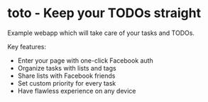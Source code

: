 # toto - Keep your TODOs straight

Example webapp which will take care of your tasks and TODOs. 

Key features:
  - Enter your page with one-click Facebook auth
  - Organize tasks with lists and tags
  - Share lists with Facebook friends
  - Set custom priority for every task
  - Have flawless experience on any device

